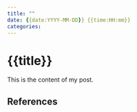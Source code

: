 ```yaml
---
title: ""
date: {{date:YYYY-MM-DD}} {{time:HH:mm}}
categories: 
---
```


# {{title}}

This is the content of my post.

## References

